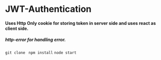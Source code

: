 # JWT-Authentication
#### Uses Http Only cookie for storing token  in server side and  uses react as client side.
##### http-error for handling error.
``git clone ``
``npm install``
``node start``
